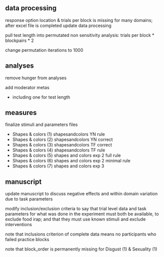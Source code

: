 ## data processing

response option location & trials per block is missing for many domains; after excel file is completed update data processing

pull test length into permutated non sensitivity analysis: trials per block * blockpairs * 2

change permutation iterations to 1000



## analyses

remove hunger from analyses

add moderator metas

- including one for test length



## measures

finalize stimuli and parameters files

- Shapes & colors (1)	shapesandcolors YN rule
- Shapes & colors (2)	shapesandcolors YN correct
- Shapes & colors (3)	shapesandcolors TF correct 
- Shapes & colors (4)	shapesandcolors TF rule 
- Shapes & colors (5)	shapes and colors exp 2 full rule
- Shapes & colors (6)	shapes and colors exp 2 minimal rule 
- Shapes & colors (7)	shapes and colors exp 3



## manuscript

update manuscript to discuss negative effects and within domain variation due to task parameters

modify inclusion/exclusion criteria to say that trial level data and task parameters for what was done in the experiment must both be available, to exclude food irap; and that they must use known stimuli and exclude interventions

note that inclusions criterion of complete data means no participants who failed practice blocks

note that block_order is permanently missing for Disgust (1) & Sexuality (1)